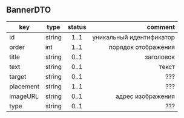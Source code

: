 ## BannerDTO

key | type | status | comment
--- | ---- | :----: | ---:
id | string | 1..1 | уникальный идентификатор
order | int | 1..1 | порядок отображения
title | string | 0..1 | заголовок
text | string | 0..1 | текст
target | string | 0..1 | ???
placement | string | 1..1 | ???
imageURL | string | 0..1 | адрес изображения
type | string | 0..1 | ???